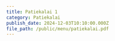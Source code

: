 ```yaml
---
title: Patiekalai 1
category: Patiekalai
publish_date: 2024-12-03T10:10:00.000Z
file_path: /public/menu/patiekalai.pdf
---
```

